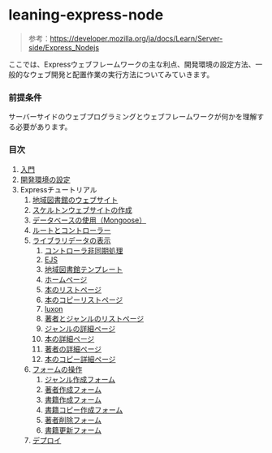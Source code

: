 # leaning-express-node

> 参考：https://developer.mozilla.org/ja/docs/Learn/Server-side/Express_Nodejs

ここでは、Expressウェブフレームワークの主な利点、開発環境の設定方法、一般的なウェブ開発と配置作業の実行方法についてみていきます。

### 前提条件

サーバーサイドのウェブプログラミングとウェブフレームワークが何かを理解する必要があります。

### 目次

1. [入門](https://github.com/ittoku-ky73/leaning-express-node/blob/main/doc/introduction.md)
2. [開発環境の設定](https://github.com/ittoku-ky73/leaning-express-node/blob/main/doc/development-environment.md)
3. Expressチュートリアル
   1. [地域図書館のウェブサイト](https://github.com/ittoku-ky73/leaning-express-node/blob/main/doc/local-library-website.md)
   2. [スケルトンウェブサイトの作成](https://github.com/ittoku-ky73/leaning-express-node/blob/main/doc/skeleton-website.md)
   3. [データベースの使用（Mongoose）](https://github.com/ittoku-ky73/leaning-express-node/blob/main/doc/mongoose.md)
   4. [ルートとコントローラー](https://github.com/ittoku-ky73/leaning-express-node/blob/main/doc/routes.md)
   5. [ライブラリデータの表示](https://github.com/ittoku-ky73/leaning-express-node/blob/main/doc/displaying-data.md)
      1. [コントローラ非同期処理](https://github.com/ittoku-ky73/leaning-express-node/blob/main/doc/Displaying-data/async.md)
      2. [EJS](https://github.com/ittoku-ky73/leaning-express-node/blob/main/doc/Displaying-data/ejs.md)
      3. [地域図書館テンプレート](https://github.com/ittoku-ky73/leaning-express-node/blob/main/doc/Displaying-data/template.md)
      4. [ホームページ](https://github.com/ittoku-ky73/leaning-express-node/blob/main/doc/Displaying-data/homepage.md)
      5. [本のリストページ](https://github.com/ittoku-ky73/leaning-express-node/blob/main/doc/Displaying-data/book_list.md)
      6. [本のコピーリストページ](https://github.com/ittoku-ky73/leaning-express-node/blob/main/doc/Displaying-data/bookinstance_list.md)
      7. [luxon](https://github.com/ittoku-ky73/leaning-express-node/blob/main/doc/Displaying-data/luxon.md)
      8. [著者とジャンルのリストページ](https://github.com/ittoku-ky73/leaning-express-node/blob/main/doc/Displaying-data/author_genre_list.md)
      9. [ジャンルの詳細ページ](https://github.com/ittoku-ky73/leaning-express-node/blob/main/doc/Displaying-data/genre_detail.md)
      10. [本の詳細ページ](https://github.com/ittoku-ky73/leaning-express-node/blob/main/doc/Displaying-data/book_detail.md)
      11. [著者の詳細ページ](https://github.com/ittoku-ky73/leaning-express-node/blob/main/doc/Displaying-data/author_detail.md)
      12. [本のコピー詳細ページ](https://github.com/ittoku-ky73/leaning-express-node/blob/main/doc/Displaying-data/bookinstance_detail.md)
   6. [フォームの操作](https://github.com/ittoku-ky73/leaning-express-node/blob/main/doc/forms.md)
      1. [ジャンル作成フォーム](https://github.com/ittoku-ky73/leaning-express-node/blob/main/doc/Forms/genre_create_form.md)
      2. [著者作成フォーム](https://github.com/ittoku-ky73/leaning-express-node/blob/main/doc/Forms/author_create_form.md)
      3. [書籍作成フォーム](https://github.com/ittoku-ky73/leaning-express-node/blob/main/doc/Forms/book_create_form.md)
      4. [書籍コピー作成フォーム](https://github.com/ittoku-ky73/leaning-express-node/blob/main/doc/Forms/bookinstance_create_form.md)
      5. [著者削除フォーム](https://github.com/ittoku-ky73/leaning-express-node/blob/main/doc/Forms/author_delete_form.md)
      6. [書籍更新フォーム](https://github.com/ittoku-ky73/leaning-express-node/blob/main/doc/Forms/book_update_form.md)
   7. [デプロイ](https://github.com/ittoku-ky73/leaning-express-node/blob/main/doc/deployment.md)

